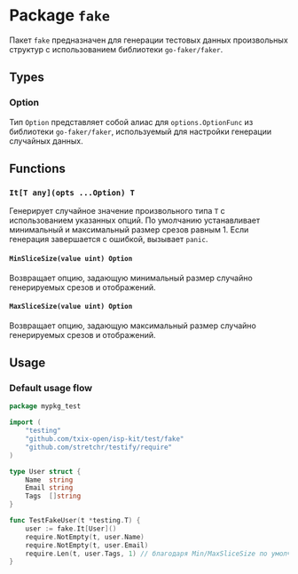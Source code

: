 # Package `fake`

Пакет `fake` предназначен для генерации тестовых данных произвольных структур с использованием библиотеки `go-faker/faker`.

## Types

### Option

Тип `Option` представляет собой алиас для `options.OptionFunc` из библиотеки `go-faker/faker`, используемый для настройки генерации случайных данных.

## Functions

### `It[T any](opts ...Option) T`

Генерирует случайное значение произвольного типа `T` с использованием указанных опций. По умолчанию устанавливает минимальный и максимальный размер срезов равным 1. Если генерация завершается с ошибкой, вызывает `panic`.

#### `MinSliceSize(value uint) Option`

Возвращает опцию, задающую минимальный размер случайно генерируемых срезов и отображений.

#### `MaxSliceSize(value uint) Option`

Возвращает опцию, задающую максимальный размер случайно генерируемых срезов и отображений.

## Usage

### Default usage flow

```go
package mypkg_test

import (
	"testing"
	"github.com/txix-open/isp-kit/test/fake"
	"github.com/stretchr/testify/require"
)

type User struct {
	Name  string
	Email string
	Tags  []string
}

func TestFakeUser(t *testing.T) {
	user := fake.It[User]()
	require.NotEmpty(t, user.Name)
	require.NotEmpty(t, user.Email)
	require.Len(t, user.Tags, 1) // благодаря Min/MaxSliceSize по умолчанию
}
```
